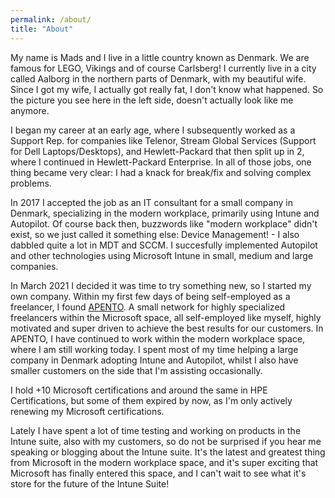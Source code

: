 ```yaml
---
permalink: /about/
title: "About"
---
```


My name is Mads and I live in a little country known as Denmark. We are famous for LEGO, Vikings and of course Carlsberg! I currently live in a city called Aalborg in the northern parts of Denmark, with my beautiful wife. Since I got my wife, I actually got really fat, I don't know what happened. So the picture you see here in the left side, doesn't actually look like me anymore.

I began my career at an early age, where I subsequently worked as a Support Rep. for companies like Telenor, Stream Global Services (Support for Dell Laptops/Desktops), and Hewlett-Packard that then split up in 2, where I continued in Hewlett-Packard Enterprise. In all of those jobs, one thing became very clear: I had a knack for break/fix and solving complex problems. 

In 2017 I accepted the job as an IT consultant for a small company in Denmark, specializing in the modern workplace, primarily using Intune and Autopilot. Of course back then, buzzwords like "modern workplace" didn't exist, so we just called it something else: Device Management! - I also dabbled quite a lot in MDT and SCCM.
I succesfully implemented Autopilot and other technologies using Microsoft Intune in small, medium and large companies.

In March 2021 I decided it was time to try something new, so I started my own company. Within my first few days of being self-employed as a freelancer, I found [APENTO](https://www.apento.com). A small network for highly specialized freelancers within the Microsoft space, all self-employed like myself, highly motivated and super driven to achieve the best results for our customers. In APENTO, I have continued to work within the modern workplace space, where I am still working today. I spent most of my time helping a large company in Denmark adopting Intune and Autopilot, whilst I also have smaller customers on the side that I'm assisting occasionally.

I hold +10 Microsoft certifications and around the same in HPE Certifications, but some of them expired by now, as I'm only actively renewing my Microsoft certifications.

Lately I have spent a lot of time testing and working on products in the Intune suite, also with my customers, so do not be surprised if you hear me speaking or blogging about the Intune suite. It's the latest and greatest thing from Microsoft in the modern workplace space, and it's super exciting that Microsoft has finally entered this space, and I can't wait to see what it's store for the future of the Intune Suite!

